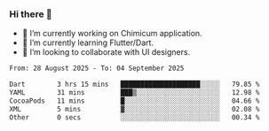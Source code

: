 ### Hi there 👋

<!--
**devcat37/devcat37** is a ✨ _special_ ✨ repository because its `README.md` (this file) appears on your GitHub profile.-->


- 🔭 I’m currently working on Chimicum application.
- 🌱 I’m currently learning Flutter/Dart.
- 👯 I’m looking to collaborate with UI designers.
<!-- - 🤔 I’m looking for help with ... -->

<!--START_SECTION:waka-->

```txt
From: 28 August 2025 - To: 04 September 2025

Dart        3 hrs 15 mins   ████████████████████░░░░░   79.85 %
YAML        31 mins         ███▒░░░░░░░░░░░░░░░░░░░░░   12.98 %
CocoaPods   11 mins         █░░░░░░░░░░░░░░░░░░░░░░░░   04.66 %
XML         5 mins          ▓░░░░░░░░░░░░░░░░░░░░░░░░   02.08 %
Other       0 secs          ░░░░░░░░░░░░░░░░░░░░░░░░░   00.34 %
```

<!--END_SECTION:waka-->
